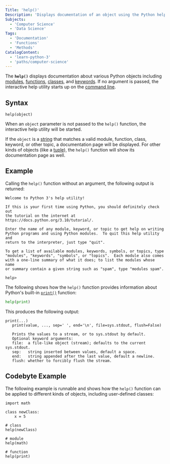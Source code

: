 ```yaml
---
Title: 'help()'
Description: 'Displays documentation of an object using the Python help utility.'
Subjects:
  - 'Computer Science'
  - 'Data Science'
Tags:
  - 'Documentation'
  - 'Functions'
  - 'Methods'
CatalogContent:
  - 'learn-python-3'
  - 'paths/computer-science'
---
```


The **`help()`** displays documentation about various Python objects including [modules](https://www.codecademy.com/resources/docs/python/modules), [functions](https://www.codecademy.com/resources/docs/python/functions), [classes](https://www.codecademy.com/resources/docs/python/classes), and [keywords](https://www.codecademy.com/resources/docs/python/keywords). If no argument is passed, the interactive help utility starts up on the [command line](https://www.codecademy.com/resources/docs/command-line).

## Syntax

```pseudo
help(object)
```

When an `object` parameter is not passed to the `help()` function, the interactive help utility will be started.

If the `object` is a [string](https://www.codecademy.com/resources/docs/python/strings) that matches a valid module, function, class, keyword, or other topic, a documentation page will be displayed. For other kinds of objects (like a [tuple](https://www.codecademy.com/resources/docs/python/tuples)), the `help()` function will show its documentation page as well.

## Example

Calling the `help()` function without an argument, the following output is returned:

```shell
Welcome to Python 3's help utility!

If this is your first time using Python, you should definitely check out
the tutorial on the internet at https://docs.python.org/3.10/tutorial/.

Enter the name of any module, keyword, or topic to get help on writing
Python programs and using Python modules.  To quit this help utility and
return to the interpreter, just type "quit".

To get a list of available modules, keywords, symbols, or topics, type
"modules", "keywords", "symbols", or "topics".  Each module also comes
with a one-line summary of what it does; to list the modules whose name
or summary contain a given string such as "spam", type "modules spam".

help>
```

The following shows how the `help()` function provides information about Python's built-in [`print()`](https://www.codecademy.com/resources/docs/python/built-in-functions/print) function:

```py
help(print)
```

This produces the following output:

```shell
print(...)
   print(value, ..., sep=' ', end='\n', file=sys.stdout, flush=False)

   Prints the values to a stream, or to sys.stdout by default.
   Optional keyword arguments:
   file:  a file-like object (stream); defaults to the current sys.stdout.
   sep:   string inserted between values, default a space.
   end:   string appended after the last value, default a newline.
   flush: whether to forcibly flush the stream.
```

## Codebyte Example

The following example is runnable and shows how the `help()` function can be applied to different kinds of objects, including user-defined classes:

```codebyte/python
import math

class newClass:
    x = 5

# class
help(newClass)

# module
help(math)

# function
help(print)
```
